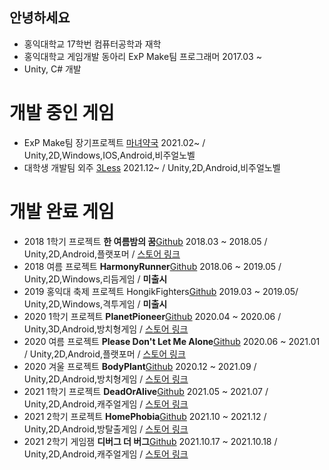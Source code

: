 ## 안녕하세요
* 홍익대학교 17학번 컴퓨터공학과 재학
* 홍익대학교 게임개발 동아리 ExP Make팀 프로그래머 2017.03 ~
* Unity, C# 개발

# 개발 중인 게임
* ExP Make팀 장기프로젝트  [마녀약국](https://github.com/Jeong-Sanghun/WitchPharmacy) 2021.02~ / Unity,2D,Windows,IOS,Android,비주얼노벨
* 대학생 개발팀 외주  [3Less](https://github.com/Jeong-Sanghun/3Less) 2021.12~  / Unity,2D,Android,비주얼노벨

# 개발 완료 게임
* 2018 1학기 프로젝트 **한 여름밤의 꿈**[Github](https://github.com/Jeong-Sanghun/ExPLegacyProject) 2018.03 ~ 2018.05 / Unity,2D,Android,플랫포머 / [스토어 링크](https://play.google.com/store/apps/details?id=com.Summer.Dream)
* 2018 여름 프로젝트    **HarmonyRunner**[Github](https://github.com/Jeong-Sanghun/ExPLegacyProject) 2018.06 ~ 2019.05 / Unity,2D,Windows,리듬게임 / **미출시**
* 2019 홍익대 축제 프로젝트    HongikFighters[Github](https://github.com/Jeong-Sanghun/ExPLegacyProject) 2019.03 ~ 2019.05/ Unity,2D,Windows,격투게임 / **미출시**
* 2020 1학기 프로젝트   **PlanetPioneer**[Github](https://github.com/ExPMakeWadaha/PlanetPioneerProject) 2020.04 ~ 2020.06 / Unity,3D,Android,방치형게임 / [스토어 링크](https://play.google.com/store/apps/details?id=com.ExP.PlanetPioneer)
* 2020 여름 프로젝트    **Please Don't Let Me Alone**[Github](https://github.com/2020SummerTeam/Plz-Don-t-Let-Me-Alone) 2020.06 ~ 2021.01 / Unity,2D,Android,플랫포머 / [스토어 링크](https://play.google.com/store/apps/details?id=com.ExpMake20201.PDLMA)
* 2020 겨울 프로젝트    **BodyPlant**[Github](https://github.com/2020-2-BodyPlant-Team/BodyPlant) 2020.12 ~ 2021.09 / Unity,2D,Android,방치형게임 / [스토어 링크](https://play.google.com/store/apps/details?id=com.ExPStudio.BodyPlant)
* 2021 1학기 프로젝트   **DeadOrAlive**[Github](https://github.com/2021-1-Semster-ExP-Make-Project-Team6/DeadOrAliveRepasitory) 2021.05 ~ 2021.07 / Unity,2D,Android,캐주얼게임 / [스토어 링크](https://play.google.com/store/apps/details?id=com.ExPStudio.DeadorAlive)
* 2021 2학기 프로젝트   **HomePhobia**[Github](https://github.com/Jeong-Sanghun/DollHouse) 2021.10 ~ 2021.12 / Unity,2D,Android,방탈출게임 / [스토어 링크](https://play.google.com/store/apps/details?id=com.ExPStudio.Homephobia)
* 2021 2학기 게임잼    **디버그 더 버그**[Github](https://github.com/Jeong-Sanghun/2021GameJam) 2021.10.17 ~ 2021.10.18 / Unity,2D,Android,캐주얼게임 / [스토어 링크](https://play.google.com/store/apps/details?id=com.ExPGameJam4Team.DebugTheBug)
